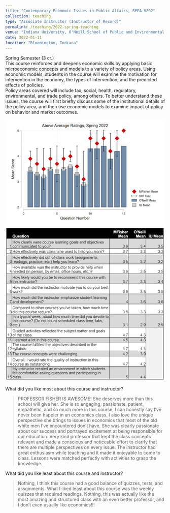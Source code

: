 ```yaml
---
title: "Contemporary Economic Issues in Public Affairs, SPEA-V202"
collection: teaching
type: "Associate Instructor (Instructor of Record)"
permalink: /teaching/2022-spring-teaching
venue: "Indiana University, O'Neill School of Public and Environmental Affairs"
date: 2022-01-11
location: "Bloomington, Indiana"
---
```


Spring Semester (3 cr.)  
This course reinforces and deepens economic skills by applying basic microeconomic concepts
and models to a variety of policy areas. Using economic models, students in the course will
examine the motivation for intervention in the economy, the types of intervention, and the
predicted effects of policies.  
Policy areas covered will include tax, social, health, regulatory, environmental, and trade policy,
among others. To better understand these issues, the course will first briefly discuss some of
the institutional details of the policy area, and then use economic models to examine impact of
policy on behavior and market outcomes.

![Spring 2022 Evals Chart](/images/spring2022.png)
![Spring 2022 Evals Table](/images/Sp2022.png)

What did you like most about this course and instructor?
> PROFESSOR FISHER IS AWESOME! She deserves more than this school will give her. She is so engaging, passionate, patient, empathetic, and so much more in this course, I can honestly say I’ve never been happier in an economics class. I also love the unique perspective she brings to issues in economics that most of the old white men I’ve encountered don’t have. 
> She was clearly passionate about our success and portrayed excitement at being responsible for our education. Very kind professor that kept the class concepts relevant and made a conscious and noticeable effort to clarify that there are multiple perspectives on every issue.
> The instructor had great enthusiasm  while teaching and it made it enjoyable to come to class. Lessons were matched perfectly with activities to grasp the knowledge.

What did you like least about this course and instructor?
> Nothing, I think this course had a good balance of quizzes, tests, and assginments.
> What I liked least about this course was the weekly quizzes that required readings.
> Nothing, this was actually like the most amazing and structured class with an even better professor, and I don’t even usually like economics!!!
